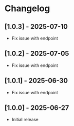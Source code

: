 # Changelog
## [1.0.3] - 2025-07-10
- Fix issue with endpoint

## [1.0.2] - 2025-07-05
- Fix issue with endpoint

## [1.0.1] - 2025-06-30
- Fix issue with endpoint

## [1.0.0] - 2025-06-27
- Initial release
